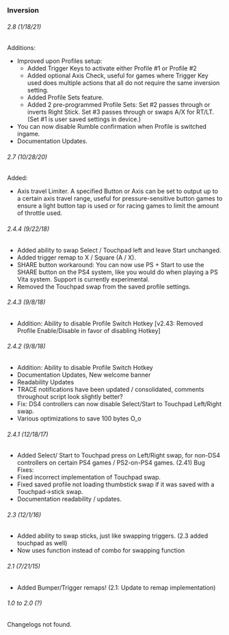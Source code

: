 ### Inversion

###### 2.8 (1/18/21)
Additions:
- Improved upon Profiles setup:
   - Added Trigger Keys to activate either Profile #1 or Profile #2
   - Added optional Axis Check, useful for games where Trigger Key used does multiple actions that all do not require the same inversion setting.
   - Added Profile Sets feature.
   - Added 2 pre-programmed Profile Sets: Set #2 passes through or inverts Right Stick. Set #3 passes through or swaps A/X for RT/LT. (Set #1 is user saved settings in device.)
- You can now disable Rumble confirmation when Profile is switched ingame.
- Documentation Updates. 

###### 2.7 (10/28/20)
Added: 
- Axis travel Limiter. A specified Button or Axis can be set to output up to a certain axis travel range, useful for pressure-sensitive button games to ensure a light button tap is used or for racing games to limit the amount of throttle used.

###### 2.4.4 (9/22/18)
- Added ability to swap Select / Touchpad left and leave Start unchanged.
- Added trigger remap to X / Square (A / X).
- SHARE button workaround: You can now use PS + Start to use the SHARE button on the PS4 system, like you would do when playing a PS Vita system. Support is currently experimental.
- Removed the Touchpad swap from the saved profile settings.

###### 2.4.3 (9/8/18)
- Addition: Ability to disable Profile Switch Hotkey [v2.43: Removed Profile Enable/Disable in favor of disabling Hotkey]

###### 2.4.2 (9/8/18)
- Addition: Ability to disable Profile Switch Hotkey
- Documentation Updates, New welcome banner
- Readability Updates
- TRACE notifications have been updated / consolidated, comments throughout script look slightly better?
- Fix: DS4 controllers can now disable Select/Start to Touchpad Left/Right swap.
- Various optimizations to save 100 bytes O_o

###### 2.4.1 (12/18/17)
- Added Select/ Start to Touchpad press on Left/Right swap, for non-DS4 controllers on certain PS4 games / PS2-on-PS4 games. 
(2.41) Bug Fixes: 
- Fixed incorrect implementation of Touchpad swap.
- Fixed saved profile not loading thumbstick swap if it was saved with a Touchpad-\>stick swap. 
- Documentation readability / updates.

###### 2.3 (12/1/16)
- Added ability to swap sticks, just like swapping triggers. (2.3 added touchpad as well)
- Now uses function instead of combo for swapping function

###### 2.1 (7/21/15)
- Added Bumper/Trigger remaps! (2.1: Update to remap implementation)

###### 1.0 to 2.0 (?)
Changelogs not found.
